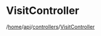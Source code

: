 # VisitController

/[home](/README.md)/[api](/docs/api/README.md)/[controllers](/docs/api/README.md#controllers)/[VisitController](/docs/api/controllers/VisitController.md)
